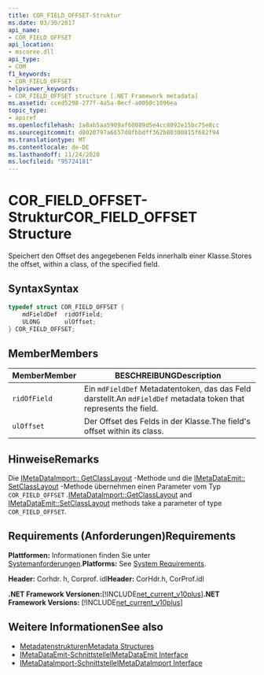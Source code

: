 ```yaml
---
title: COR_FIELD_OFFSET-Struktur
ms.date: 03/30/2017
api_name:
- COR_FIELD_OFFSET
api_location:
- mscoree.dll
api_type:
- COM
f1_keywords:
- COR_FIELD_OFFSET
helpviewer_keywords:
- COR_FIELD_OFFSET structure [.NET Framework metadata]
ms.assetid: cced5298-277f-4a5a-8ecf-a0050c1096ea
topic_type:
- apiref
ms.openlocfilehash: 1a8ab5aa5909af60089d5e4cc8092e15bc75e8cc
ms.sourcegitcommit: d8020797a6657d0fbbdff362b80300815f682f94
ms.translationtype: MT
ms.contentlocale: de-DE
ms.lasthandoff: 11/24/2020
ms.locfileid: "95724181"
---
```

# <a name="cor_field_offset-structure"></a><span data-ttu-id="c6ea5-102">COR_FIELD_OFFSET-Struktur</span><span class="sxs-lookup"><span data-stu-id="c6ea5-102">COR_FIELD_OFFSET Structure</span></span>

<span data-ttu-id="c6ea5-103">Speichert den Offset des angegebenen Felds innerhalb einer Klasse.</span><span class="sxs-lookup"><span data-stu-id="c6ea5-103">Stores the offset, within a class, of the specified field.</span></span>  
  
## <a name="syntax"></a><span data-ttu-id="c6ea5-104">Syntax</span><span class="sxs-lookup"><span data-stu-id="c6ea5-104">Syntax</span></span>  
  
```cpp  
typedef struct COR_FIELD_OFFSET {  
    mdFieldDef  ridOfField;  
    ULONG       ulOffset;  
} COR_FIELD_OFFSET;  
```  
  
## <a name="members"></a><span data-ttu-id="c6ea5-105">Member</span><span class="sxs-lookup"><span data-stu-id="c6ea5-105">Members</span></span>  
  
|<span data-ttu-id="c6ea5-106">Member</span><span class="sxs-lookup"><span data-stu-id="c6ea5-106">Member</span></span>|<span data-ttu-id="c6ea5-107">BESCHREIBUNG</span><span class="sxs-lookup"><span data-stu-id="c6ea5-107">Description</span></span>|  
|------------|-----------------|  
|`ridOfField`|<span data-ttu-id="c6ea5-108">Ein `mdFieldDef` Metadatentoken, das das Feld darstellt.</span><span class="sxs-lookup"><span data-stu-id="c6ea5-108">An `mdFieldDef` metadata token that represents the field.</span></span>|  
|`ulOffset`|<span data-ttu-id="c6ea5-109">Der Offset des Felds in der Klasse.</span><span class="sxs-lookup"><span data-stu-id="c6ea5-109">The field's offset within its class.</span></span>|  
  
## <a name="remarks"></a><span data-ttu-id="c6ea5-110">Hinweise</span><span class="sxs-lookup"><span data-stu-id="c6ea5-110">Remarks</span></span>  

 <span data-ttu-id="c6ea5-111">Die [IMetaDataImport:: GetClassLayout](imetadataimport-getclasslayout-method.md) -Methode und die [IMetaDataEmit:: SetClassLayout](imetadataemit-setclasslayout-method.md) -Methode übernehmen einen Parameter vom Typ `COR_FIELD_OFFSET` .</span><span class="sxs-lookup"><span data-stu-id="c6ea5-111">[IMetaDataImport::GetClassLayout](imetadataimport-getclasslayout-method.md) and [IMetaDataEmit::SetClassLayout](imetadataemit-setclasslayout-method.md) methods take a parameter of type `COR_FIELD_OFFSET`.</span></span>  
  
## <a name="requirements"></a><span data-ttu-id="c6ea5-112">Requirements (Anforderungen)</span><span class="sxs-lookup"><span data-stu-id="c6ea5-112">Requirements</span></span>  

 <span data-ttu-id="c6ea5-113">**Plattformen:** Informationen finden Sie unter [Systemanforderungen](../../get-started/system-requirements.md).</span><span class="sxs-lookup"><span data-stu-id="c6ea5-113">**Platforms:** See [System Requirements](../../get-started/system-requirements.md).</span></span>  
  
 <span data-ttu-id="c6ea5-114">**Header:** Corhdr. h, Corprof. idl</span><span class="sxs-lookup"><span data-stu-id="c6ea5-114">**Header:** CorHdr.h, CorProf.idl</span></span>  
  
 <span data-ttu-id="c6ea5-115">**.NET Framework Versionen:**[!INCLUDE[net_current_v10plus](../../../../includes/net-current-v10plus-md.md)]</span><span class="sxs-lookup"><span data-stu-id="c6ea5-115">**.NET Framework Versions:** [!INCLUDE[net_current_v10plus](../../../../includes/net-current-v10plus-md.md)]</span></span>  
  
## <a name="see-also"></a><span data-ttu-id="c6ea5-116">Weitere Informationen</span><span class="sxs-lookup"><span data-stu-id="c6ea5-116">See also</span></span>

- [<span data-ttu-id="c6ea5-117">Metadatenstrukturen</span><span class="sxs-lookup"><span data-stu-id="c6ea5-117">Metadata Structures</span></span>](metadata-structures.md)
- [<span data-ttu-id="c6ea5-118">IMetaDataEmit-Schnittstelle</span><span class="sxs-lookup"><span data-stu-id="c6ea5-118">IMetaDataEmit Interface</span></span>](imetadataemit-interface.md)
- [<span data-ttu-id="c6ea5-119">IMetaDataImport-Schnittstelle</span><span class="sxs-lookup"><span data-stu-id="c6ea5-119">IMetaDataImport Interface</span></span>](imetadataimport-interface.md)

